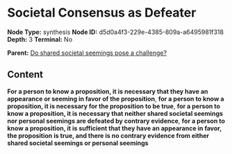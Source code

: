 # Societal Consensus as Defeater

**Node Type:** synthesis
**Node ID:** d5d0a4f3-229e-4385-809a-a6495981f318
**Depth:** 3
**Terminal:** No

**Parent:** [Do shared societal seemings pose a challenge?](do-shared-societal-seemings-pose-a-challenge.md)

## Content

**For a person to know a proposition, it is necessary that they have an appearance or seeming in favor of the proposition**, **for a person to know a proposition, it is necessary for the proposition to be true**, **for a person to know a proposition, it is necessary that neither shared societal seemings nor personal seemings are defeated by contrary evidence**, **for a person to know a proposition, it is sufficient that they have an appearance in favor, the proposition is true, and there is no contrary evidence from either shared societal seemings or personal seemings**
